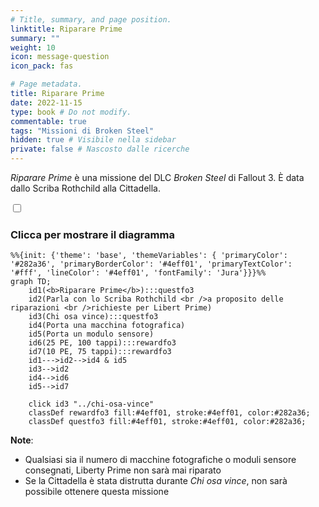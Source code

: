 ```yaml
---
# Title, summary, and page position.
linktitle: Riparare Prime
summary: ""
weight: 10
icon: message-question
icon_pack: fas

# Page metadata.
title: Riparare Prime
date: 2022-11-15
type: book # Do not modify.
commentable: true
tags: "Missioni di Broken Steel"
hidden: true # Visibile nella sidebar
private: false # Nascosto dalle ricerche
---
```



<div class="fo3">

*Riparare Prime* è una missione del DLC *Broken Steel* di Fallout 3. È data dallo Scriba Rothchild alla Cittadella.


<section class="chart-collapse">
<input type="checkbox" name="collapse2" id="handle2">
<h3 class="handle">
<label for="handle2">Clicca per mostrare il diagramma</label>
</h3>
<div class="content">

```mermaid
%%{init: {'theme': 'base', 'themeVariables': { 'primaryColor': '#282a36', 'primaryBorderColor': '#4eff01', 'primaryTextColor': '#fff', 'lineColor': '#4eff01', 'fontFamily': 'Jura'}}}%%
graph TD;
    id1(<b>Riparare Prime</b>):::questfo3
    id2(Parla con lo Scriba Rothchild <br />a proposito delle riparazioni <br />richieste per Libert Prime)
    id3(Chi osa vince):::questfo3
    id4(Porta una macchina fotografica)
    id5(Porta un modulo sensore)
    id6(25 PE, 100 tappi):::rewardfo3
    id7(10 PE, 75 tappi):::rewardfo3 
    id1--->id2-->id4 & id5
    id3-->id2
    id4-->id6
    id5-->id7
    
    click id3 "../chi-osa-vince"
    classDef rewardfo3 fill:#4eff01, stroke:#4eff01, color:#282a36;
    classDef questfo3 fill:#4eff01, stroke:#4eff01, color:#282a36;
```

</div>
</section>




**Note**:
- Qualsiasi sia il numero di macchine fotografiche o moduli sensore consegnati, Liberty Prime non sarà mai riparato
- Se la Cittadella è stata distrutta durante *Chi osa vince*, non sarà possibile ottenere questa missione



</div>